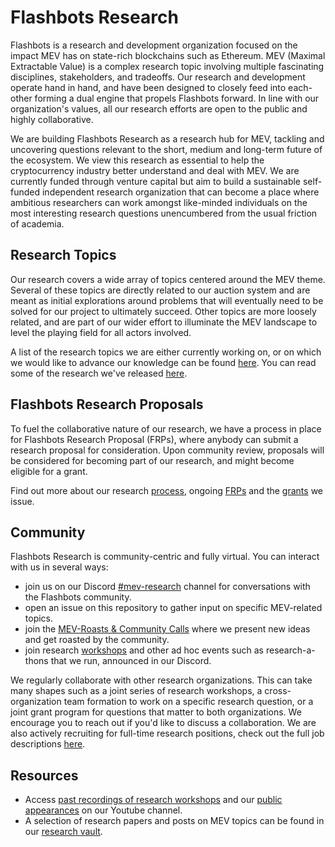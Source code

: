 # Flashbots Research

Flashbots is a research and development organization focused on the impact MEV has on state-rich blockchains such as Ethereum. MEV (Maximal Extractable Value) is a complex research topic involving multiple fascinating disciplines, stakeholders, and tradeoffs. Our research and development operate hand in hand, and have been designed to closely feed into each-other forming a dual engine that propels Flashbots forward. In line with our organization's values, all our research efforts are open to the public and highly collaborative.

We are building Flashbots Research as a research hub for MEV, tackling and uncovering questions relevant to the short, medium and long-term future of the ecosystem. We view this research as essential to help the cryptocurrency industry better understand and deal with MEV. We are currently funded through venture capital but aim to build a sustainable self-funded independent research organization that can become a place where ambitious researchers can work amongst like-minded individuals on the most interesting research questions unencumbered from the usual friction of academia.

## Research Topics
Our research covers a wide array of topics centered around the MEV theme. Several of these topics are directly related to our auction system and are meant as initial explorations around problems that will eventually need to be solved for our project to ultimately succeed. Other topics are more loosely related, and are part of our wider effort to illuminate the MEV landscape to level the playing field for all actors involved.

A list of the research topics we are either currently working on, or on which we would like to advance our knowledge can be found [here](topics.md). You can read some of the research we've released [here](https://writings.flashbots.net/research).

## Flashbots Research Proposals
To fuel the collaborative nature of our research, we have a process in place for Flashbots Research Proposal (FRPs), where anybody can submit a research proposal for consideration. Upon community review, proposals will be considered for becoming part of our research, and might become eligible for a grant.

Find out more about our research [process](process.md), ongoing [FRPs](FRPs/) and the [grants](grants.md) we issue.

## Community
Flashbots Research is community-centric and fully virtual. You can interact with us in several ways:
- join us on our Discord [#mev-research](https://discord.gg/BX3DsheJyG) channel for conversations with the Flashbots community.
- open an issue on this repository to gather input on specific MEV-related topics.
- join the [MEV-Roasts & Community Calls](https://github.com/flashbots/pm/blob/main/recordings.md) where we present new ideas and get roasted by the community.
- join research [workshops](workshops.md) and other ad hoc events such as research-a-thons that we run, announced in our Discord.

We regularly collaborate with other research organizations. This can take many shapes such as a joint series of research workshops, a cross-organization team formation to work on a specific research question, or a joint grant program for questions that matter to both organizations. We encourage you to reach out if you'd like to discuss a collaboration. We are also actively recruiting for full-time research positions, check out the full job descriptions [here](https://flashbots.notion.site/Flashbots-Job-Board-94d53cb01ef04a9484711dacf18739e3).

## Resources
- Access [past recordings of research workshops](https://www.youtube.com/playlist?list=PLRHMe0bxkuelLKy7oN409xqG_adEjYtxB) and our [public appearances](https://www.youtube.com/playlist?list=PLRHMe0bxkueksKZ1CBr-CGjrZgQHLJX6b) on our Youtube channel.
- A selection of research papers and posts on MEV topics can be found in our [research vault](resources.md).
